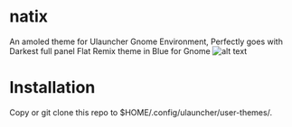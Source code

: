 # natix
An amoled theme for Ulauncher Gnome Environment, Perfectly goes with Darkest full panel Flat Remix theme in Blue for Gnome
![alt text](https://github.com/natixco1/natix/blob/master/Screenshot%20from%202020-06-14%2022-50-06.png)
# Installation
Copy or git clone this repo to $HOME/.config/ulauncher/user-themes/.
